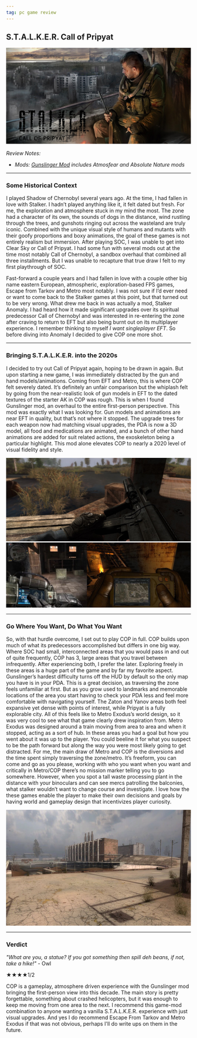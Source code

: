 ```yaml
---
tag: pc game review
---
```


## S.T.A.L.K.E.R. Call of Pripyat

![alt text](/images/titlecardCOP2.jpg)

_Review Notes:_

* _Mods: [Gunslinger Mod](https://www.moddb.com/mods/gunslinger-mod) includes Atmosfear and Absolute Nature mods_

---

### Some Historical Context

I played Shadow of Chernobyl several years ago. At the time, I had fallen in love with Stalker. I hadn’t played anything like it, it felt dated but fresh. For me, the exploration and atmosphere stuck in my mind the most. The zone had a character of its own, the sounds of dogs in the distance, wind rustling through the trees, and gunshots ringing out across the wasteland are truly iconic. Combined with the unique visual style of humans and mutants with their goofy proportions and boxy animations, the goal of these games is not entirely realism but immersion. After playing SOC, I was unable to get into Clear Sky or Call of Pripyat. I had some fun with several mods out at the time most notably Call of Chernobyl, a sandbox overhaul that combined all three installments. But I was unable to recapture that true draw I felt to my first playthrough of SOC.

Fast-forward a couple years and I had fallen in love with a couple other big name eastern European, atmospheric, exploration-based FPS games, Escape from Tarkov and Metro most notably. I was not sure if I’d ever need or want to come back to the Stalker games at this point, but that turned out to be very wrong. What drew me back in was actually a mod, Stalker Anomaly. I had heard how it made significant upgrades over its spiritual predecessor Call of Chernobyl and was interested in re-entering the zone after craving to return to EFT but also being burnt out on its multiplayer experience. I remember thinking to myself _I want singleplayer EFT_. So before diving into Anomaly I decided to give COP one more shot.

---

### Bringing S.T.A.L.K.E.R. into the 2020s

I decided to try out Call of Pripyat again, hoping to be drawn in again. But upon starting a new game, I was immediately distracted by the gun and hand models/animations. Coming from EFT and Metro, this is where COP felt severely dated. It’s definitely an unfair comparison but the whiplash felt by going from the near-realistic look of gun models in EFT to the dated textures of the starter AK in COP was rough. This is when I found Gunslinger mod, an overhaul to the entire first-person perspective. This mod was exactly what I was looking for. Gun models and animations are near EFT in quality, but that’s not where it stopped. The upgrade trees for each weapon now had matching visual upgrades, the PDA is now a 3D model, all food and medications are animated, and a bunch of other hand animations are added for suit related actions, the exoskeleton being a particular highlight. This mod alone elevates COP to nearly a 2020 level of visual fidelity and style.

![alt text](/images/COPgun.jfif)
![alt text](/images/COPexopda.jpg)

---

### Go Where You Want, Do What You Want

So, with that hurdle overcome, I set out to play COP in full. COP builds upon much of what its predecessors accomplished but differs in one big way. Where SOC had small, interconnected areas that you would pass in and out of quite frequently, COP has 3, large areas that you travel between infrequently. After experiencing both, I prefer the later. Exploring freely in these areas is a huge part of the game and by far my favorite aspect. Gunslinger’s hardest difficulty turns off the HUD by default so the only map you have is in your PDA. This is a great decision, as traversing the zone feels unfamiliar at first. But as you grow used to landmarks and memorable locations of the area you start having to check your PDA less and feel more comfortable with navigating yourself. The Zaton and Yanov areas both feel expansive yet dense with points of interest, while Pripyat is a fully explorable city. All of this feels like to Metro Exodus’s world design, so it was very cool to see what that game clearly drew inspiration from. Metro Exodus was designed around a train moving from area to area and when it stopped, acting as a sort of hub. In these areas you had a goal but how you went about it was up to the player. You could beeline it for what you suspect to be the path forward but along the way you were most likely going to get distracted.  For me, the main draw of Metro and COP is the diversions and the time spent simply traversing the zone/metro. It’s freeform, you can come and go as you please, working with who you want when you want and critically in Metro/COP there’s no mission marker telling you to go somewhere. However, when you spot a tall waste processing plant in the distance with your binoculars and can see mercs patrolling the balconies, what stalker wouldn’t want to change course and investigate. I love how the these games enable the player to make their own decisions and goals by having world and gameplay design that incentivizes player curiosity.

![alt text](/images/COPwaste.jpg)

---

### Verdict

_"What are you, a statue? If you got something then spill deh beans, if not, take a hike!"_ - Owl

★★★★1/2

COP is a gameplay, atmosphere driven experience with the Gunslinger mod bringing the first-person view into this decade. The main story is pretty forgettable, something about crashed helicopters, but it was enough to keep me moving from one area to the next. I recommend this game-mod combination to anyone wanting a vanilla S.T.A.L.K.E.R. experience with just visual upgrades. And yes I do recommend Escape From Tarkov and Metro Exodus if that was not obvious, perhaps I'll do write ups on them in the future.

